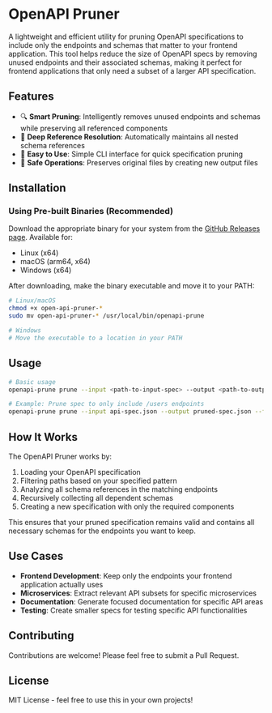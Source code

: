 # OpenAPI Pruner

A lightweight and efficient utility for pruning OpenAPI specifications to include only the endpoints and schemas that matter to your frontend application. This tool helps reduce the size of OpenAPI specs by removing unused endpoints and their associated schemas, making it perfect for frontend applications that only need a subset of a larger API specification.

## Features

- 🔍 **Smart Pruning**: Intelligently removes unused endpoints and schemas while preserving all referenced components
- 🌳 **Deep Reference Resolution**: Automatically maintains all nested schema references
- 🚀 **Easy to Use**: Simple CLI interface for quick specification pruning
- 💾 **Safe Operations**: Preserves original files by creating new output files

## Installation

### Using Pre-built Binaries (Recommended)

Download the appropriate binary for your system from the [GitHub Releases page](https://github.com/yourusername/open-api-prune/releases). Available for:

- Linux (x64)
- macOS (arm64, x64)
- Windows (x64)

After downloading, make the binary executable and move it to your PATH:

```bash
# Linux/macOS
chmod +x open-api-pruner-*
sudo mv open-api-pruner-* /usr/local/bin/openapi-prune

# Windows
# Move the executable to a location in your PATH
```

## Usage

```bash
# Basic usage
openapi-prune prune --input <path-to-input-spec> --output <path-to-output> --filter <endpoint-pattern>

# Example: Prune spec to only include /users endpoints
openapi-prune prune --input api-spec.json --output pruned-spec.json --filter "users"
```

## How It Works

The OpenAPI Pruner works by:

1. Loading your OpenAPI specification
2. Filtering paths based on your specified pattern
3. Analyzing all schema references in the matching endpoints
4. Recursively collecting all dependent schemas
5. Creating a new specification with only the required components

This ensures that your pruned specification remains valid and contains all necessary schemas for the endpoints you want to keep.

## Use Cases

- **Frontend Development**: Keep only the endpoints your frontend application actually uses
- **Microservices**: Extract relevant API subsets for specific microservices
- **Documentation**: Generate focused documentation for specific API areas
- **Testing**: Create smaller specs for testing specific API functionalities

## Contributing

Contributions are welcome! Please feel free to submit a Pull Request.

## License

MIT License - feel free to use this in your own projects!
